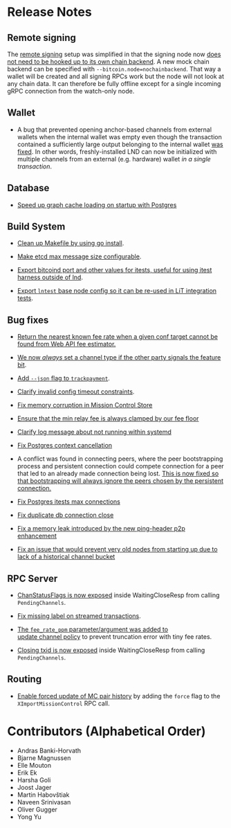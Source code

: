 # Release Notes

## Remote signing

The [remote signing](../remote-signing.md) setup was simplified in that the
signing node now [does not need to be hooked up to its own chain
backend](https://github.com/lightningnetwork/lnd/pull/6006). A new mock chain
backend can be specified with `--bitcoin.node=nochainbackend`. That way a wallet
will be created and all signing RPCs work but the node will not look at any
chain data. It can therefore be fully offline except for a single incoming gRPC
connection from the watch-only node.

## Wallet

* A bug that prevented opening anchor-based channels from external wallets when
  the internal wallet was empty even though the transaction contained a
  sufficiently large output belonging to the internal wallet
  [was fixed](https://github.com/lightningnetwork/lnd/pull/5539).
  In other words, freshly-installed LND can now be initialized with multiple
  channels from an external (e.g. hardware) wallet *in a single transaction*.

## Database

* [Speed up graph cache loading on startup with
Postgres](https://github.com/lightningnetwork/lnd/pull/6111)

## Build System

* [Clean up Makefile by using go
  install](https://github.com/lightningnetwork/lnd/pull/6035).

* [Make etcd max message size
  configurable](https://github.com/lightningnetwork/lnd/pull/6049).

* [Export bitcoind port and other values for itests, useful for
  using itest harness outside of
  lnd](https://github.com/lightningnetwork/lnd/pull/6050).

* [Export `lntest` base node config so it can be re-used in LiT integration
  tests](https://github.com/lightningnetwork/lnd/pull/6139).

## Bug fixes

* [Return the nearest known fee rate when a given conf target cannot be found
  from Web API fee estimator.](https://github.com/lightningnetwork/lnd/pull/6062)

* [We now _always_ set a channel type if the other party signals the feature
  bit](https://github.com/lightningnetwork/lnd/pull/6075).

* [Add `--json` flag to
  `trackpayment`](https://github.com/lightningnetwork/lnd/pull/6060).

* [Clarify invalid config timeout
  constraints](https://github.com/lightningnetwork/lnd/pull/6073).

* [Fix memory corruption in Mission Control
  Store](https://github.com/lightningnetwork/lnd/pull/6068)
 
* [Ensure that the min relay fee is always clamped by our fee
  floor](https://github.com/lightningnetwork/lnd/pull/6076)

* [Clarify log message about not running within
  systemd](https://github.com/lightningnetwork/lnd/pull/6096)

* [Fix Postgres context cancellation](https://github.com/lightningnetwork/lnd/pull/6108)

* A conflict was found in connecting peers, where the peer bootstrapping
  process and persistent connection could compete connection for a peer that
  led to an already made connection being lost. [This is now fixed so that
  bootstrapping will always ignore the peers chosen by the persistent
  connection.](https://github.com/lightningnetwork/lnd/pull/6082)
  
* [Fix Postgres itests max connections](https://github.com/lightningnetwork/lnd/pull/6116)

* [Fix duplicate db connection close](https://github.com/lightningnetwork/lnd/pull/6140)

* [Fix a memory leak introduced by the new ping-header p2p enhancement](https://github.com/lightningnetwork/lnd/pull/6144)

* [Fix an issue that would prevent very old nodes from starting up due to lack of a historical channel bucket](https://github.com/lightningnetwork/lnd/pull/6159)


## RPC Server

* [ChanStatusFlags is now
  exposed](https://github.com/lightningnetwork/lnd/pull/5971) inside
  WaitingCloseResp from calling `PendingChannels`.

* [Fix missing label on streamed
  transactions](https://github.com/lightningnetwork/lnd/pull/5854).

* [The `fee_rate_ppm` parameter/argument was added to  
  update channel policy](https://github.com/lightningnetwork/lnd/pull/5711)
  to prevent truncation error with tiny fee rates.

* [Closing txid is now
  exposed](https://github.com/lightningnetwork/lnd/pull/6146) inside
  WaitingCloseResp from calling `PendingChannels`.


## Routing

* [Enable forced update of MC pair
  history](https://github.com/lightningnetwork/lnd/pull/6180) by adding the `force`
  flag to the `XImportMissionControl` RPC call.


# Contributors (Alphabetical Order)

* Andras Banki-Horvath
* Bjarne Magnussen
* Elle Mouton
* Erik Ek
* Harsha Goli
* Joost Jager
* Martin Habovštiak
* Naveen Srinivasan
* Oliver Gugger
* Yong Yu
